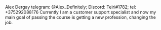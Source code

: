 Alex Dergay
telegram: @Alex_Definitely; Discord: Teiri#1782; tel: +375292088176
Currently I am a customer support specialist and now my main goal of passing the course is getting a new profession, changing the job.
